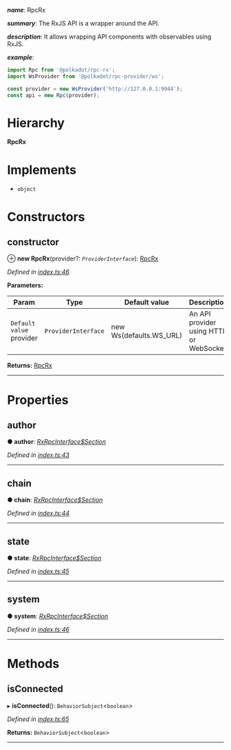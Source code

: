 

*__name__*: RpcRx

*__summary__*: The RxJS API is a wrapper around the API.

*__description__*: It allows wrapping API components with observables using RxJS.

*__example__*:   
```javascript
import Rpc from '@polkadot/rpc-rx';
import WsProvider from '@polkadot/rpc-provider/ws';

const provider = new WsProvider('http://127.0.0.1:9944');
const api = new Rpc(provider);
```

# Hierarchy

**RpcRx**

# Implements

* `object`

# Constructors

<a id="constructor"></a>

##  constructor

⊕ **new RpcRx**(provider?: *`ProviderInterface`*): [RpcRx](_index_.rpcrx.md)

*Defined in [index.ts:46](https://github.com/polkadot-js/api/blob/bba764b/packages/rpc-rx/src/index.ts#L46)*

**Parameters:**

| Param | Type | Default value | Description |
| ------ | ------ | ------ | ------ |
| `Default value` provider | `ProviderInterface` |  new Ws(defaults.WS_URL) |  An API provider using HTTP or WebSocket |

**Returns:** [RpcRx](_index_.rpcrx.md)

___

# Properties

<a id="author"></a>

##  author

**● author**: *[RxRpcInterface$Section](../modules/_types_d_.md#rxrpcinterface_section)*

*Defined in [index.ts:43](https://github.com/polkadot-js/api/blob/bba764b/packages/rpc-rx/src/index.ts#L43)*

___
<a id="chain"></a>

##  chain

**● chain**: *[RxRpcInterface$Section](../modules/_types_d_.md#rxrpcinterface_section)*

*Defined in [index.ts:44](https://github.com/polkadot-js/api/blob/bba764b/packages/rpc-rx/src/index.ts#L44)*

___
<a id="state"></a>

##  state

**● state**: *[RxRpcInterface$Section](../modules/_types_d_.md#rxrpcinterface_section)*

*Defined in [index.ts:45](https://github.com/polkadot-js/api/blob/bba764b/packages/rpc-rx/src/index.ts#L45)*

___
<a id="system"></a>

##  system

**● system**: *[RxRpcInterface$Section](../modules/_types_d_.md#rxrpcinterface_section)*

*Defined in [index.ts:46](https://github.com/polkadot-js/api/blob/bba764b/packages/rpc-rx/src/index.ts#L46)*

___

# Methods

<a id="isconnected"></a>

##  isConnected

▸ **isConnected**(): `BehaviorSubject`<`boolean`>

*Defined in [index.ts:65](https://github.com/polkadot-js/api/blob/bba764b/packages/rpc-rx/src/index.ts#L65)*

**Returns:** `BehaviorSubject`<`boolean`>

___

